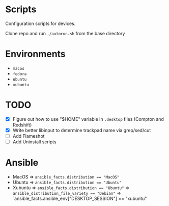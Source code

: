 # Scripts

Configuration scripts for devices.

Clone repo and run `./autorun.sh` from the base directory

# Environments

* `macos`
* `fedora`
* `ubuntu`
* `xubuntu`

# TODO

- [x] Figure out how to use "$HOME" variable in `.desktop` files (Compton and Redshift)
- [x] Write better libinput to determine trackpad name via grep/sed/cut
- [ ] Add Flameshot
- [ ] Add Uninstall scripts

# Ansible

- MacOS   => `ansible_facts.distribution == "MacOS"`
- Ubuntu  => `ansible_facts.distribution == "Ubuntu"`
- Xubuntu => `ansible_facts.distribution == "Ubuntu"`
          => `ansible_distribution_file_variety == "Debian"`
          => `ansible_facts.ansible_env["DESKTOP_SESSION"] == "xubuntu"

